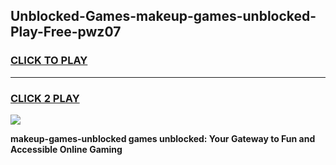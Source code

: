 
## Unblocked-Games-makeup-games-unblocked-Play-Free-pwz07
<h3>
<a href="https://premium76.site?title=makeup-games-unblocked&ref=20A">CLICK TO PLAY</a></h3>
<hr>

<h3>
<a href="https://premium76.site?title=makeup-games-unblocked&ref=20A">CLICK 2 PLAY</a>
  
</h3>

<a href="https://premium76.site?title=makeup-games-unblocked&ref=20A"><img src="https://clearcache.store/games.png"></a>


**makeup-games-unblocked games unblocked: Your Gateway to Fun and Accessible Online Gaming**
